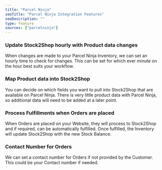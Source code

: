 ```yaml
---
title: "Parcel Ninja"
seoTitle: "Parcel Ninja Integration Features"
seoDescription: ""
type: feature
sources: ["parcelninja"]
---
```


<!-- ***NOT IN USE***

username
password
get_products_limit
queue_fetch_images
sync_mode

-->


<!-- cron_get_products_schedule -->
### Update Stock2Shop hourly with Product data changes
When changes are made to your Parcel Ninja Inventory, we can set an hourly time to check for changes.
This can be set for which ever minute on the hour best suits your workflow.

<!-- product_field_map -->
### Map Product data into Stock2Shop
You can decide on which fields you want to pull into Stock2Shop that are available on Parcel Ninja.
There is very little product data with Parcel Ninja, so additional data will need to be added at a later point.

<!-- create_order_enabled -->
### Process Fulfillments when Orders are placed
When Orders are placed on your Website, they will process to Stock2Shop and if required, can be automatically fulfilled.
Once fulfilled, the Inventory will update Stock2Shop with the new Stock Balance.

<!-- default_contact_number -->
### Contact Number for Orders
We can set a contact number for Orders if not provided by the Customer.
This could be your Contact number if needed.
